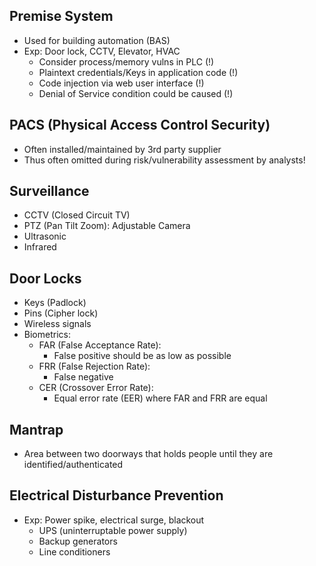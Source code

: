 ## Premise System

- Used for building automation (BAS) 
- Exp: Door lock, CCTV, Elevator, HVAC
   - Consider process/memory vulns in PLC (!)
   - Plaintext credentials/Keys in application code (!)
   - Code injection via web user interface (!)
   - Denial of Service condition could be caused (!)

## PACS (Physical Access Control Security)
- Often installed/maintained by 3rd party supplier
- Thus often omitted during risk/vulnerability assessment by analysts!

## Surveillance
- CCTV (Closed Circuit TV)
- PTZ (Pan Tilt Zoom): Adjustable Camera
- Ultrasonic
- Infrared

## Door Locks
- Keys (Padlock)
- Pins (Cipher lock)
- Wireless signals
- Biometrics:
   - FAR (False Acceptance Rate):
       - False positive should be as low as possible
   - FRR (False Rejection Rate):
       - False negative
   - CER (Crossover Error Rate):
       - Equal error rate (EER) where FAR and FRR are equal

## Mantrap

- Area between two doorways that holds people until they are identified/authenticated

## Electrical Disturbance Prevention

- Exp: Power spike, electrical surge, blackout
   - UPS (uninterruptable power supply)
   - Backup generators
   - Line conditioners
